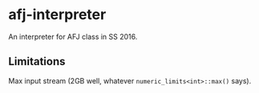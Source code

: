 # afj-interpreter
An interpreter for AFJ class in SS 2016.


## Limitations 

Max input stream (2GB well, whatever `numeric_limits<int>::max()` says).